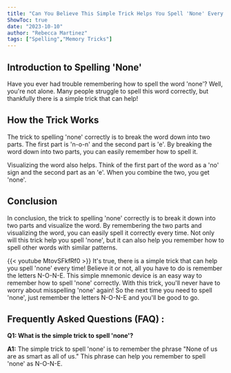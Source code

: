 ```yaml
---
title: "Can You Believe This Simple Trick Helps You Spell 'None' Every Time?"
ShowToc: true 
date: "2023-10-10"
author: "Rebecca Martinez" 
tags: ["Spelling","Memory Tricks"]
---
```

## Introduction to Spelling 'None'

Have you ever had trouble remembering how to spell the word 'none'? Well, you're not alone. Many people struggle to spell this word correctly, but thankfully there is a simple trick that can help!

## How the Trick Works

The trick to spelling 'none' correctly is to break the word down into two parts. The first part is 'n-o-n' and the second part is 'e'. By breaking the word down into two parts, you can easily remember how to spell it. 

Visualizing the word also helps. Think of the first part of the word as a 'no' sign and the second part as an 'e'. When you combine the two, you get 'none'. 

## Conclusion

In conclusion, the trick to spelling 'none' correctly is to break it down into two parts and visualize the word. By remembering the two parts and visualizing the word, you can easily spell it correctly every time. Not only will this trick help you spell 'none', but it can also help you remember how to spell other words with similar patterns.

{{< youtube MtovSFkfRf0 >}} 
It's true, there is a simple trick that can help you spell 'none' every time! Believe it or not, all you have to do is remember the letters N-O-N-E. This simple mnemonic device is an easy way to remember how to spell 'none' correctly. With this trick, you'll never have to worry about misspelling 'none' again! So the next time you need to spell 'none', just remember the letters N-O-N-E and you'll be good to go.

## Frequently Asked Questions (FAQ) :
**Q1: What is the simple trick to spell 'none'?**

**A1:** The simple trick to spell 'none' is to remember the phrase "None of us are as smart as all of us." This phrase can help you remember to spell 'none' as N-O-N-E.






